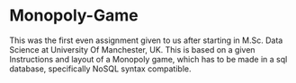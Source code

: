 # Monopoly-Game
This was the first even assignment given to us after starting in M.Sc. Data Science at University Of Manchester, UK. This is based on a given Instructions and layout of a Monopoly game, which has to be made in a sql database, specifically NoSQL syntax compatible.
